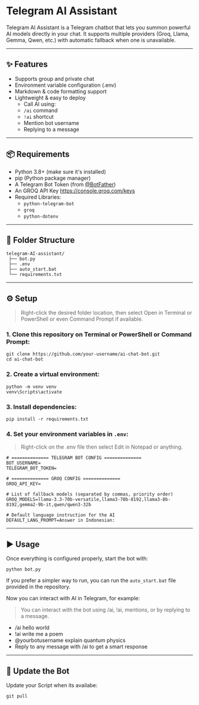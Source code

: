 # Telegram AI Assistant

Telegram AI Assistant is a Telegram chatbot that lets you summon powerful AI models directly in your chat. It supports multiple providers (Groq, Llama, Gemma, Qwen, etc.) with automatic fallback when one is unavailable.

---

## ✨ Features

- Supports group and private chat  
- Environment variable configuration (.env)  
- Markdown & code formatting support  
- Lightweight & easy to deploy
  - Call AI using:
  - `/ai` command  
  - `!ai` shortcut  
  - Mention bot username  
  - Replying to a message
    
---
## 📦 Requirements
- Python 3.8+ (make sure it's installed)  
- pip (Python package manager)  
- A Telegram Bot Token (from [@BotFather](https://t.me/BotFather))  
- An GROQ API Key https://console.groq.com/keys
- Required Libraries:  
  - `python-telegram-bot`  
  - `groq`  
  - `python-dotenv`
---
## 📂 Folder Structure
```
telegram-AI-assistant/
 ├── bot.py
 ├── .env
 ├── auto_start.bat
 └── requirements.txt
```
---
## ⚙️ Setup
> Right-click the desired folder location, then select Open in Terminal or PowerShell or even Command Prompt if available.
### 1. Clone this repository on Terminal or PowerShell or Command Prompt:
```
git clone https://github.com/your-username/ai-chat-bot.git
cd ai-chat-bot
```
### 2. Create a virtual environment:
```
python -m venv venv
venv\Scripts\activate
```
### 3. Install dependencies:
```
pip install -r requirements.txt
```
### 4. Set your environment variables in `.env`:
> Right-click on the .env file then select Edit in Notepad or anything.
```
# ============== TELEGRAM BOT CONFIG ==============
BOT_USERNAME=
TELEGRAM_BOT_TOKEN=

# ============== GROQ CONFIG ==============
GROQ_API_KEY=

# List of fallback models (separated by commas, priority order)
GROQ_MODELS=llama-3.3-70b-versatile,llama3-70b-8192,llama3-8b-8192,gemma2-9b-it,qwen/qwen3-32b

# Default language instruction for the AI
DEFAULT_LANG_PROMPT=Answer in Indonesian:
```
---
## ▶️ Usage
Once everything is configured properly, start the bot with:
```
python bot.py
```
If you prefer a simpler way to run, you can run the `auto_start.bat` file provided in the repository.

Now you can interact with AI in Telegram, for example:
> You can interact with the bot using /ai, !ai, mentions, or by replying to a message.
- /ai hello world
- !ai write me a poem
- @yourbotusername explain quantum physics
- Reply to any message with /ai to get a smart response
---
## 🔄 Update the Bot
Update your Script when its availabe:
```
git pull
```
